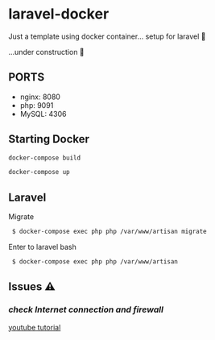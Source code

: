 # laravel-docker
Just a template using docker container... setup for laravel 🐳

...under construction 🚧

## PORTS
- nginx: 8080
- php:   9091
- MySQL: 4306

## Starting Docker
```bash
docker-compose build
```

```bash
docker-compose up
```

## Laravel
Migrate
```bash
 $ docker-compose exec php php /var/www/artisan migrate
```

Enter to laravel bash
```bash
 $ docker-compose exec php php /var/www/artisan 
```


## Issues ⚠
### _check Internet connection and firewall_
[youtube tutorial](https://www.youtube.com/watch?v=TARiQdUf3S0)